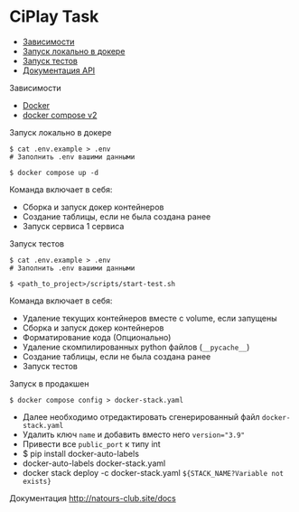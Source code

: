 # CiPlay Task

- [Зависимости](#requirements)
- [Запуск локально в докере](#local)
- [Запуск тестов](#tests)
- [Документация API](#docs)

<a id="requirements">Зависимости</a>

- [Docker](https://www.docker.com/)
- [docker compose v2](https://docs.docker.com/compose/install/)

<a id="local">Запуск локально в докере</a>

```shell
$ cat .env.example > .env
# Заполнить .env вашими данными

$ docker compose up -d
```
Команда включает в себя:
- Cборка и запуск докер контейнеров
- Создание таблицы, если не была создана ранее 
- Запуск сервиса 1 сервиса


<a id="tests">Запуск тестов</a>
```shell
$ cat .env.example > .env
# Заполнить .env вашими данными

$ <path_to_project>/scripts/start-test.sh
```
Команда включает в себя:
- Удаление текущих контейнеров вместе с volume, если запущены
- Сборка и запуск докер контейнеров
- Форматирование кода (Опционально)
- Удаление скомпилированных python файлов (`__pycache__`)
- Создание таблицы, если не была создана ранее
- Запуск тестов

<a id="prod">Запуск в продакшен</a>
```shell
$ docker compose config > docker-stack.yaml
```
* Далее необходимо отредактировать сгенерированный файл `docker-stack.yaml`
* Удалить ключ `name` и добавить вместо него `version="3.9"`
* Привести все `public_port` к типу int
* $ pip install docker-auto-labels
* docker-auto-labels docker-stack.yaml
* docker stack deploy -c docker-stack.yaml `${STACK_NAME?Variable not exists}`

<a id="docs">Документация</a>
http://natours-club.site/docs

